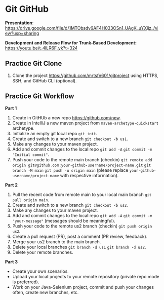 # Git GitHub

**Presentation:**
https://drive.google.com/file/d/1MTObsdv6AF4H033OSn1_UAgK_uYXijz_/view?usp=sharing

**Development and Release Flow for Trunk-Based Development:**
https://youtu.be/t_4lLR6F_yk?t=324

## Practice Git Clone

1. Clone the project https://github.com/mrtsfn601/gitproject using HTTPS, SSH, and GitHub CLI (optional).

## Practice Git Workflow

**Part 1**
1. Create in GitHUb a new repo https://github.com/new.
1. Create in IntelliJ a new maven project from `maven-archetype-quickstart` archetype.
2. Initialize an empty git local repo `git init`.
3. Create and switch to a new branch `git checkout -b us1`.
4. Make any changes to your maven project.
5. Add and commit changes to the local repo `git add -A` `git commit -m "Initial commit"`.
6. Push your code to the remote main branch (checkin) `git remote add origin git@github.com:your-github-username/project-name.git` `git branch -M main` `git push -u origin main` (please replace `your-github-username/project-name` with respective information).

**Part 2**
1. Pull the recent code from remote main to your local main branch `git pull origin main`.
2. Create and switch to a new branch `git checkout -b us2`.
3. Make any changes to your maven project.
4. Add and commit changes to the local repo `git add -A` `git commit -m "your-message"` (messages should be meaningful).
5. Push your code to the remote us2 branch (checkin) `git push origin us2`.
6. Create a pull request (PR), post a comment (PR review, feedback).
7. Merge your us2 branch to the main branch.
8. Delete your local branches `git branch -d us1` `git branch -d us2`.
9. Delete your remote branches.

**Part 3**
* Create your own scenarios.
* Upload your local projects to your remote repository (private repo mode is preferred).
* Work on your Java-Selenium project, commit and push your changes often, create new branches, etc.
